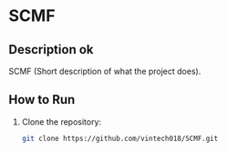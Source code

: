 # SCMF

## Description ok
SCMF (Short description of what the project does).

## How to Run
1. Clone the repository:
   ```bash
   git clone https://github.com/vintech018/SCMF.git
